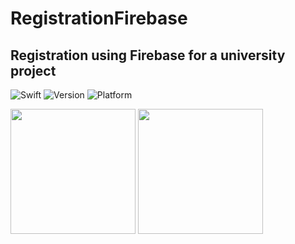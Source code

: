 # RegistrationFirebase

## Registration using Firebase for a university project
![Swift](https://img.shields.io/badge/Swift-5.0-red.svg)
![Version](https://img.shields.io/cocoapods/v/SwiftEntryKit.svg?style=flat-square)
![Platform](http://img.shields.io/badge/platform-iOS-blue.svg?style=flat)

<img src="https://github.com/DariaRahman/RegistrationFirebase/assets/94872418/1addd95e-6d28-4d6b-85aa-62b57eaf5221" width="200"/>        
<img src="https://github.com/DariaRahman/RegistrationFirebase/assets/94872418/2da68df5-63e5-44cb-932f-f8989a3864fb" width="200"/>  
